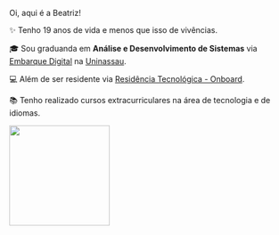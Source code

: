 Oi, aqui é a Beatriz!

✨ Tenho 19 anos de vida e menos que isso de vivências.

🎓 Sou graduanda em **Análise e Desenvolvimento de Sistemas** via [Embarque Digital](https://www.portodigital.org/paginas-institucionais/pessoas/formacao?item=Embarque%20Digital#EmbarqueDigital) na [Uninassau](https://www.uninassau.edu.br/).

💻 Além de ser residente via [Residência Tecnológica - Onboard](https://residencia.portodigital.org/).

📚 Tenho realizado cursos extracurriculares na área de tecnologia e de idiomas.

<div>
    <a href="https://github.com/biabzp"/>
    <img height="180cm" src="https://github-readme-stats.vercel.app/api/top-langs/?username=biabzp&layout=compact&langs_count=168theme=dracula"/>
    </div>
    
